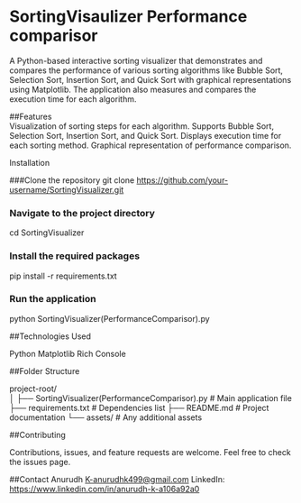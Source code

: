# SortingVisaulizer Performance comparisor
A Python-based interactive sorting visualizer that demonstrates and compares the performance of various sorting algorithms like Bubble Sort, Selection Sort, Insertion Sort, and Quick Sort with graphical representations using Matplotlib. The application also measures and compares the execution time for each algorithm.

##Features  
Visualization of sorting steps for each algorithm.
Supports Bubble Sort, Selection Sort, Insertion Sort, and Quick Sort.
Displays execution time for each sorting method.
Graphical representation of performance comparison.

Installation

###Clone the repository
git clone https://github.com/your-username/SortingVisualizer.git
### Navigate to the project directory
cd SortingVisualizer
### Install the required packages
pip install -r requirements.txt
### Run the application
python SortingVisualizer(PerformanceComparisor).py

##Technologies Used

Python
Matplotlib
Rich Console

##Folder Structure

project-root/  
│
├── SortingVisualizer(PerformanceComparisor).py   # Main application file
├── requirements.txt                              # Dependencies list
├── README.md                                     # Project documentation
└── assets/                                       # Any additional assets

##Contributing

Contributions, issues, and feature requests are welcome.
Feel free to check the issues page.

##Contact
Anurudh K-anurudhk499@gmail.com
LinkedIn: https://www.linkedin.com/in/anurudh-k-a106a92a0
